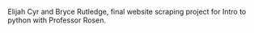 Elijah Cyr and Bryce Rutledge, final website scraping project for Intro to python with Professor Rosen.
